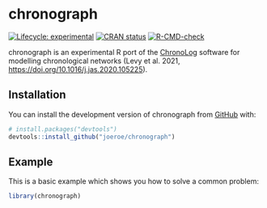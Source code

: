 
<!-- README.md is generated from README.Rmd. Please edit that file -->

# chronograph

<!-- badges: start -->

[![Lifecycle:
experimental](https://img.shields.io/badge/lifecycle-experimental-orange.svg)](https://lifecycle.r-lib.org/articles/stages.html#experimental)
[![CRAN
status](https://www.r-pkg.org/badges/version/chronograph)](https://CRAN.R-project.org/package=chronograph)
[![R-CMD-check](https://github.com/joeroe/chronograph/actions/workflows/R-CMD-check.yaml/badge.svg)](https://github.com/joeroe/chronograph/actions/workflows/R-CMD-check.yaml)
<!-- badges: end -->

chronograph is an experimental R port of the
[ChronoLog](https://chrono.ulb.be/) software for modelling chronological
networks (Levy et al. 2021,
<https://doi.org/10.1016/j.jas.2020.105225>).

## Installation

You can install the development version of chronograph from
[GitHub](https://github.com/) with:

``` r
# install.packages("devtools")
devtools::install_github("joeroe/chronograph")
```

## Example

This is a basic example which shows you how to solve a common problem:

``` r
library(chronograph)
```
